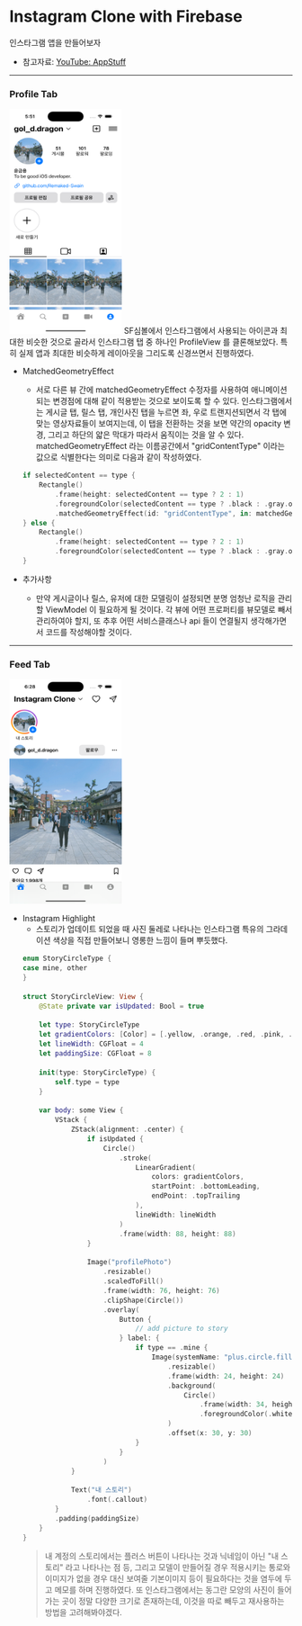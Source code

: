 #  Instagram Clone with Firebase
인스타그램 앱을 만들어보자

* 참고자료: [YouTube: AppStuff](https://youtu.be/7UKUCZuaVlA)

---------------------------------------------

### Profile Tab
<img src="https://github.com/Remaked-Swain/ScreenShotRepository/blob/main/InstagramClone/InstagramClone_ProfileView.png?raw=true" alt="ProfileView" width="200" height="400">
SF심볼에서 인스타그램에서 사용되는 아이콘과 최대한 비슷한 것으로 골라서 인스타그램 탭 중 하나인 ProfileView 를 클론해보았다.
특히 실제 앱과 최대한 비슷하게 레이아웃을 그리도록 신경쓰면서 진행하였다.

* MatchedGeometryEffect
    * 서로 다른 뷰 간에 matchedGeometryEffect 수정자를 사용하여 애니메이션되는 변경점에 대해 같이 적용받는 것으로 보이도록 할 수 있다.
    인스타그램에서는 게시글 탭, 릴스 탭, 개인사진 탭을 누르면 좌, 우로 트랜지션되면서 각 탭에 맞는 영상자료들이 보여지는데,
    이 탭을 전환하는 것을 보면 약간의 opacity 변경, 그리고 하단의 얇은 막대가 따라서 움직이는 것을 알 수 있다.
    matchedGeometryEffect 라는 이름공간에서 "gridContentType" 이라는 값으로 식별한다는 의미로 다음과 같이 작성하였다.
    ```Swift
    if selectedContent == type {
        Rectangle()
            .frame(height: selectedContent == type ? 2 : 1)
            .foregroundColor(selectedContent == type ? .black : .gray.opacity(0.3))
            .matchedGeometryEffect(id: "gridContentType", in: matchedGeometryEffect)
    } else {
        Rectangle()
            .frame(height: selectedContent == type ? 2 : 1)
            .foregroundColor(selectedContent == type ? .black : .gray.opacity(0.3))
    }
    ```

* 추가사항
    * 만약 게시글이나 릴스, 유저에 대한 모델링이 설정되면 분명 엄청난 로직을 관리할 ViewModel 이 필요하게 될 것이다.
    각 뷰에 어떤 프로퍼티를 뷰모델로 빼서 관리하여야 할지, 또 추후 어떤 서비스클래스나 api 들이 연결될지 생각해가면서 코드를 작성해야할 것이다.

-----------------------------------------------

### Feed Tab
<img src="https://github.com/Remaked-Swain/ScreenShotRepository/blob/main/InstagramClone/InstagramClone_FeedView.png?raw=true" alt="FeedView" width="200" height="400">

* Instagram Highlight
    * 스토리가 업데이트 되었을 때 사진 둘레로 나타나는 인스타그램 특유의 그라데이션 색상을 직접 만들어보니 영롱한 느낌이 들며 뿌듯했다.
    ```Swift
    enum StoryCircleType {
    case mine, other
    }

    struct StoryCircleView: View {
        @State private var isUpdated: Bool = true
        
        let type: StoryCircleType
        let gradientColors: [Color] = [.yellow, .orange, .red, .pink, .purple, .indigo]
        let lineWidth: CGFloat = 4
        let paddingSize: CGFloat = 8
        
        init(type: StoryCircleType) {
            self.type = type
        }
        
        var body: some View {
            VStack {
                ZStack(alignment: .center) {
                    if isUpdated {
                        Circle()
                            .stroke(
                                LinearGradient(
                                    colors: gradientColors,
                                    startPoint: .bottomLeading,
                                    endPoint: .topTrailing
                                ),
                                lineWidth: lineWidth
                            )
                            .frame(width: 88, height: 88)
                    }
                    
                    Image("profilePhoto")
                        .resizable()
                        .scaledToFill()
                        .frame(width: 76, height: 76)
                        .clipShape(Circle())
                        .overlay(
                            Button {
                                // add picture to story
                            } label: {
                                if type == .mine {
                                    Image(systemName: "plus.circle.fill")
                                        .resizable()
                                        .frame(width: 24, height: 24)
                                        .background(
                                            Circle()
                                                .frame(width: 34, height: 34)
                                                .foregroundColor(.white)
                                        )
                                        .offset(x: 30, y: 30)
                                }
                            }
                        )
                }
                
                Text("내 스토리")
                    .font(.callout)
            }
            .padding(paddingSize)
        }
    }
    ```
    > 내 계정의 스토리에서는 플러스 버튼이 나타나는 것과 닉네임이 아닌 "내 스토리" 라고 나타나는 점 등, 그리고 모델이 만들어질 경우 적용시키는 통로와 이미지가 없을 경우 대신 보여줄 기본이미지 등이 필요하다는 것을 염두에 두고 메모를 하며 진행하였다.
    > 또 인스타그램에서는 동그란 모양의 사진이 들어가는 곳이 정말 다양한 크기로 존재하는데, 이것을 따로 빼두고 재사용하는 방법을 고려해봐야겠다.
